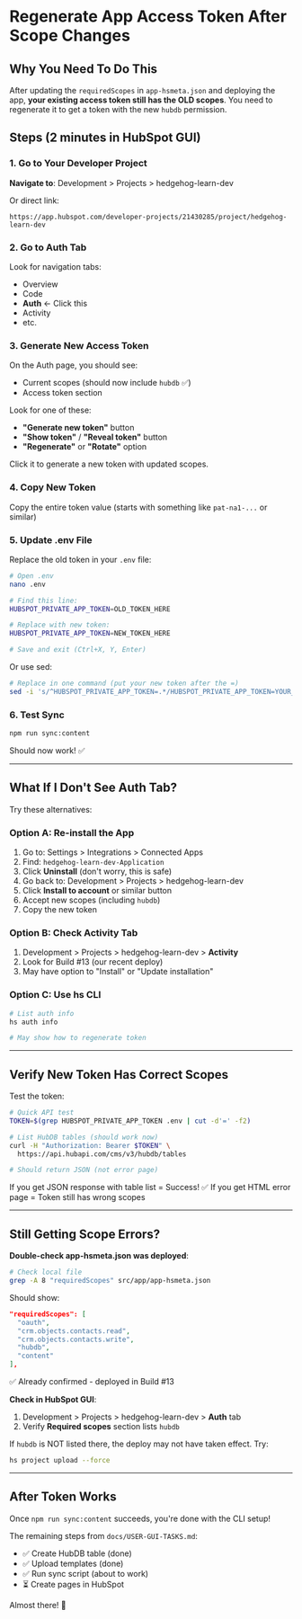 # Regenerate App Access Token After Scope Changes

## Why You Need To Do This

After updating the `requiredScopes` in `app-hsmeta.json` and deploying the app, **your existing access token still has the OLD scopes**. You need to regenerate it to get a token with the new `hubdb` permission.

## Steps (2 minutes in HubSpot GUI)

### 1. Go to Your Developer Project

**Navigate to**: Development > Projects > hedgehog-learn-dev

Or direct link:
```
https://app.hubspot.com/developer-projects/21430285/project/hedgehog-learn-dev
```

### 2. Go to Auth Tab

Look for navigation tabs:
- Overview
- Code
- **Auth** ← Click this
- Activity
- etc.

### 3. Generate New Access Token

On the Auth page, you should see:
- Current scopes (should now include `hubdb` ✅)
- Access token section

Look for one of these:
- **"Generate new token"** button
- **"Show token"** / **"Reveal token"** button
- **"Regenerate"** or **"Rotate"** option

Click it to generate a new token with updated scopes.

### 4. Copy New Token

Copy the entire token value (starts with something like `pat-na1-...` or similar)

### 5. Update .env File

Replace the old token in your `.env` file:

```bash
# Open .env
nano .env

# Find this line:
HUBSPOT_PRIVATE_APP_TOKEN=OLD_TOKEN_HERE

# Replace with new token:
HUBSPOT_PRIVATE_APP_TOKEN=NEW_TOKEN_HERE

# Save and exit (Ctrl+X, Y, Enter)
```

Or use sed:
```bash
# Replace in one command (put your new token after the =)
sed -i 's/^HUBSPOT_PRIVATE_APP_TOKEN=.*/HUBSPOT_PRIVATE_APP_TOKEN=YOUR_NEW_TOKEN_HERE/' .env
```

### 6. Test Sync

```bash
npm run sync:content
```

Should now work! ✅

---

## What If I Don't See Auth Tab?

Try these alternatives:

### Option A: Re-install the App

1. Go to: Settings > Integrations > Connected Apps
2. Find: `hedgehog-learn-dev-Application`
3. Click **Uninstall** (don't worry, this is safe)
4. Go back to: Development > Projects > hedgehog-learn-dev
5. Click **Install to account** or similar button
6. Accept new scopes (including `hubdb`)
7. Copy the new token

### Option B: Check Activity Tab

1. Development > Projects > hedgehog-learn-dev > **Activity**
2. Look for Build #13 (our recent deploy)
3. May have option to "Install" or "Update installation"

### Option C: Use hs CLI

```bash
# List auth info
hs auth info

# May show how to regenerate token
```

---

## Verify New Token Has Correct Scopes

Test the token:

```bash
# Quick API test
TOKEN=$(grep HUBSPOT_PRIVATE_APP_TOKEN .env | cut -d'=' -f2)

# List HubDB tables (should work now)
curl -H "Authorization: Bearer $TOKEN" \
  https://api.hubapi.com/cms/v3/hubdb/tables

# Should return JSON (not error page)
```

If you get JSON response with table list = Success! ✅
If you get HTML error page = Token still has wrong scopes

---

## Still Getting Scope Errors?

**Double-check app-hsmeta.json was deployed**:

```bash
# Check local file
grep -A 8 "requiredScopes" src/app/app-hsmeta.json
```

Should show:
```json
"requiredScopes": [
  "oauth",
  "crm.objects.contacts.read",
  "crm.objects.contacts.write",
  "hubdb",
  "content"
],
```

✅ Already confirmed - deployed in Build #13

**Check in HubSpot GUI**:
1. Development > Projects > hedgehog-learn-dev > **Auth** tab
2. Verify **Required scopes** section lists `hubdb`

If `hubdb` is NOT listed there, the deploy may not have taken effect. Try:
```bash
hs project upload --force
```

---

## After Token Works

Once `npm run sync:content` succeeds, you're done with the CLI setup!

The remaining steps from `docs/USER-GUI-TASKS.md`:
- ✅ Create HubDB table (done)
- ✅ Upload templates (done)
- ✅ Run sync script (about to work)
- ⏳ Create pages in HubSpot

Almost there! 🎉
